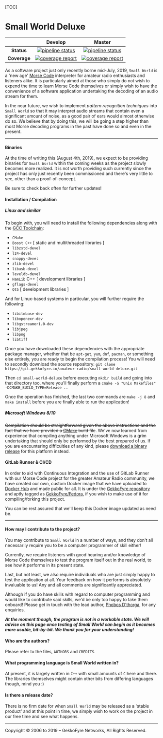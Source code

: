 [TOC]

# Small World Deluxe

|              |                           Develop                            |                            Master                            |
| :----------: | :----------------------------------------------------------: | :----------------------------------------------------------: |
|  **Status**  | [![pipeline status](https://git.gekkofyre.io/amateur-radio/small-world-deluxe/badges/develop/pipeline.svg)](https://git.gekkofyre.io/amateur-radio/small-world-deluxe/commits/develop) | [![pipeline status](https://git.gekkofyre.io/amateur-radio/small-world-deluxe/badges/master/pipeline.svg)](https://git.gekkofyre.io/amateur-radio/small-world-deluxe/commits/master) |
| **Coverage** | [![coverage report](https://git.gekkofyre.io/amateur-radio/small-world-deluxe/badges/develop/coverage.svg)](https://git.gekkofyre.io/amateur-radio/small-world-deluxe/commits/develop) | [![coverage report](https://git.gekkofyre.io/amateur-radio/small-world-deluxe/badges/master/coverage.svg)](https://git.gekkofyre.io/amateur-radio/small-world-deluxe/commits/master) |

As a software project just only recently borne mid-July, 2019, `Small World` is a 'new age' [Morse Code](https://en.wikipedia.org/wiki/Morse_code) interpreter for amateur radio enthusiasts and listeners alike. It is particularly aimed at those who simply do not wish to expend the time to learn Morse Code themselves or simply wish to have the convenience of a software application undertaking the decoding of an audio stream for them.

In the near future, we wish to implement *pattern recognition techniques* into `Small World` so that it may interpret audio streams that contain even a significant amount of noise, as a good pair of ears would almost otherwise do so. We believe that by doing this, we will be going a step higher than most Morse decoding programs in the past have done so and even in the present.

------

#### Binaries

At the time of writing this (August 4th, 2019), we expect to be providing binaries for `Small World` within the coming weeks as the project slowly becomes more realized. It is not worth providing such currently since the project has only just recently been commissioned and there's very little to see, other than a proof-of-concept.

Be sure to check back often for further updates!

#### Installation / Compilation

##### Linux and similar

To begin with, you will need to install the following dependencies along with the [GCC Toolchain](https://gcc.gnu.org/):

- `CMake`
- `Boost C++` [ static and multithreaded libraries ]
- `libzstd-devel`
- `lz4-devel`
- `snappy-devel`
- `zlib-devel`
- `libusb-devel`
- `leveldb-devel`
- `HamLib` C++ [ development libraries ]
- `gflags-devel`
- `Qt5` [ development libraries ]

And for Linux-based systems in particular, you will further require the following:

* `libilmbase-dev`
* `libopenexr-dev`
* `libgstreamer1.0-dev`
* `libjpeg`
* `libpng`
* `libtiff`

Once you have downloaded these dependencies with the appropriate package manager, whether that be `apt-get`, `yum`, `dnf`, `pacman`, or something else entirely, you are ready to begin the compilation process! You will need to secondly download the source repository: `git clone https://git.gekkofyre.io/amateur-radio/small-world-deluxe.git`

Then `cd small-world-deluxe` before executing `mkdir build` and going into that directory too, where you'll finally perform a `cmake -G "Unix Makefiles" -DCMAKE_BUILD_TYPE=Release ..`

Once the operation has finished, the last two commands are `make -j 8` and `make install` before you are finally able to run the application!

##### Microsoft Windows 8/10

~~Compilation should be straightforward given the above instructions and the fact that we have provided a [CMake](https://cmake.org/) build file~~. We've now learned from experience that compiling anything under Microsoft Windows is a grim undertaking that should only be performed by the best prepared of us. If you are encountering difficulties of any kind, please [download a binary release](https://git.gekkofyre.io/amateur-radio/small-world-deluxe/-/releases) for this platform instead.

#### GitLab Runner & CI/CD

In order to aid with Continuous Integration and the use of GitLab Runner with our Morse Code project for the greater Amateur Radio community, we have created our own, custom Docker image that we have uploaded to [Docker Hub](https://hub.docker.com/) and made public for all. It is under the [GekkoFyre repository](https://hub.docker.com/u/gekkofyre) and aptly tagged as [GekkoFyre/Fedora](https://hub.docker.com/r/gekkofyre/fedora), if you wish to make use of it for compiling/forking this project.

You can be rest assured that we'll keep this Docker image updated as need be.

------

#### How may I contribute to the project?

You may contribute to `Small World` in a number of ways, and they don't all necessarily require you to be a computer programmer of skill either!

Currently, we require listeners with good hearing and/or knowledge of Morse Code themselves to test the program itself out in the real world, to see how it performs in its present state.

Last, but not least, we also require individuals who are just simply happy to test the application at all. Your feedback on how it performs is absolutely invaluable to us! Any and all comments are significantly appreciated.

Although if you do have skills with regard to computer programming and would like to contribute said skills, we'd be only too happy to take them onboard! Please get in touch with the lead author, [Phobos D'thorga](mailto:phobos.gekko@gekkofyre.io), for any enquiries.

***At the moment though, the program is not in a workable state. We will advise on this page once testing of Small World can begin as it becomes more usable, bit-by-bit. We thank you for your understanding!***

#### Who are the authors?

Please refer to the files, `AUTHORS` and `CREDITS`.

#### What programming language is Small World written in?

At present, it is largely written in `C++` with small amounts of `C` here and there. The libraries themselves might contain other bits from differing languages though, mind you :)

#### Is there a release date?

There is no firm date for when `Small World` may be released as a 'stable product' and at this point in time, we simply wish to work on the project in our free time and see what happens.

------

Copyright © 2006 to 2019 – GekkoFyre Networks, All Rights Reserved.